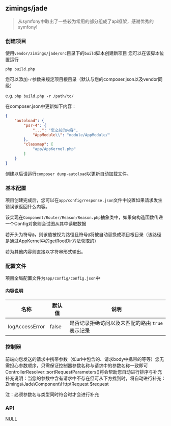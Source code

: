## zimings/jade
> 从symfony中取出了一些较为常用的部分组成了api框架，感谢优秀的symfony!

### 创建项目
使用`vendor/zimings/jade/src`目录下的`build`脚本创建新项目
您可以在该脚本位置运行

`php build.php`

您可以添加`-r`参数来规定项目根目录（默认与您的composer.json以及vendor同级）

e.g. `php build.php -r /path/to/`

在composer.json中更新如下内容：
```json
{
    "autoload": {
        "psr-4": {
            "...": "您之前的内容",
            "AppModule\\": "module/AppModule/"
        },
        "classmap": [
            "app/AppKernel.php"
        ]
    }
}
```
创建以后请运行`composer dump-autoload`以更新自动加载文件。


### 基本配置

项目创建完成后，您可以在`app/config/response.json`文件中设置如果请求发生错误该返回什么内容。

该实现在`Component/Router/Reason/Reason.php`抽象类中，如果向构造函数传递一个Config对象则会试图从其中读取数据

若开头为符号`@`，则该值被视为路径且符号`@`将被自动替换成项目根目录（该路径是通过AppKernel中的getRootDir方法获取的）

若为其他内容则直接以字符串形式输出。

### 配置文件

项目全局配置文件为`app/config/config.json`中

#### 内容说明

| 名称 | 默认值 | 说明 |
| --- | --- | --- |
| logAccessError | false | 是否记录拒绝访问以及未匹配的路由 `true`表示记录 |

### 控制器

前端向您发送的请求中携带参数（如url中包含的、请求body中携带的等等）您无需担心参数顺序，只需保证控制器参数名称与请求中的参数名称一致即可
ControllerResolver::sortRequestParameters()将会帮助您自动进行排序与补充
补充说明：当您的参数中含有请求中不存在但可从下方找到时，将自动进行补充：
Zimings\Jade\Component\Http\Request $request

注：必须参数名与类型同时符合时才会进行补充

### API
NULL